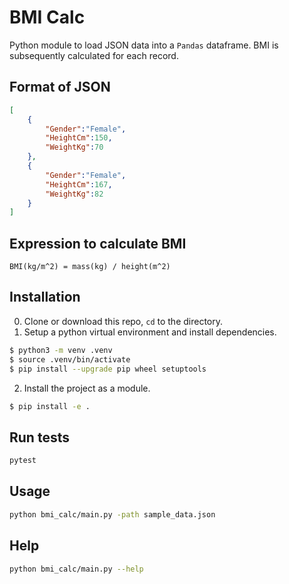 # BMI Calc

Python module to load JSON data into a `Pandas` dataframe. BMI is subsequently calculated for each record.

## Format of JSON
```json
[
    {
        "Gender":"Female",
        "HeightCm":150,
        "WeightKg":70
    },
    {
        "Gender":"Female",
        "HeightCm":167,
        "WeightKg":82
    }
]
```

## Expression to calculate BMI
```text
BMI(kg/m^2) = mass(kg) / height(m^2)
```

## Installation
0. Clone or download this repo, `cd` to the directory.
1. Setup a python virtual environment and install dependencies.
```bash
$ python3 -m venv .venv
$ source .venv/bin/activate
$ pip install --upgrade pip wheel setuptools
```
2. Install the project as a module.
```bash
$ pip install -e .
```

## Run tests
```bash
pytest
```

## Usage
```bash
python bmi_calc/main.py -path sample_data.json
```

## Help
```bash
python bmi_calc/main.py --help
```